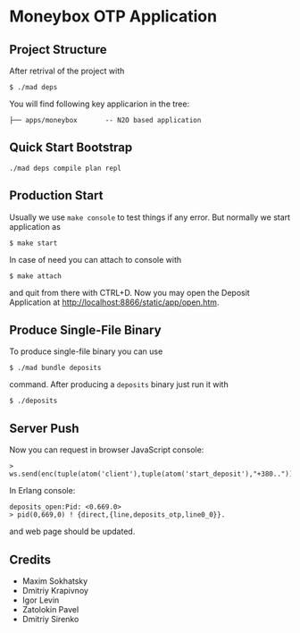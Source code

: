 Moneybox OTP Application
========================

Project Structure
-----------------

After retrival of the project with

    $ ./mad deps

You will find following key applicarion in the tree:

    ├── apps/moneybox       -- N2O based application

Quick Start Bootstrap
---------------------

    ./mad deps compile plan repl

Production Start
----------------

Usually we use `make console` to test things if any error.
But normally we start application as

    $ make start

In case of need you can attach to console with

    $ make attach

and quit from there with CTRL+D. Now you may open the Deposit Application
at [http://localhost:8866/static/app/open.htm](http://localhost:8866/static/app/open.htm).

Produce Single-File Binary
--------------------------

To produce single-file binary you can use

    $ ./mad bundle deposits

command. After producing a `deposits` binary just run it with

    $ ./deposits

Server Push
-----------

Now you can request in browser JavaScript console:

    > ws.send(enc(tuple(atom('client'),tuple(atom('start_deposit'),"+380.."))));

In Erlang console:

    deposits_open:Pid: <0.669.0>
    > pid(0,669,0) ! {direct,{line,deposits_otp,line0_0}}.

and web page should be updated.

Credits
-------

* Maxim Sokhatsky
* Dmitriy Krapivnoy
* Igor Levin
* Zatolokin Pavel
* Dmitriy Sirenko
